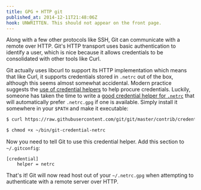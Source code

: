 ```yaml
---
title: GPG + HTTP git
published_at: 2014-12-11T21:48:06Z
hook: UNWRITTEN. This should not appear on the front page.
---
```


Along with a few other protocols like SSH, Git can communicate with a remote
over HTTP. Git's HTTP transport uses basic authentication to identify a user,
which is nice because it allows credentials to be consolidated with other tools
like Curl.

Git actually uses libcurl to support its HTTP implementation which means that
like Curl, it supports credentials stored in `.netrc` out of the box, although
this seems almost somewhat accidental. Modern practice suggests the [use of
credential helpers][credential-helpers] to help procure credentials. Luckily,
someone has taken the time to write a [good credential helper for
`.netrc`][netrc] that will automatically prefer `.netrc.gpg` if one is
available. Simply install it somewhere in your `$PATH` and make it executable:

``` sh
$ curl https://raw.githubusercontent.com/git/git/master/contrib/credential/netrc/git-credential-netrc > ~/bin/git-credential-netrc

$ chmod +x ~/bin/git-credential-netrc
```

Now you need to tell Git to use this credential helper. Add this section to
`~/.gitconfig`:

```
[credential]
    helper = netrc
```

That's it! Git will now read host out of your `~/.netrc.gpg` when attempting to
authenticate with a remote server over HTTP.

[credential-helpers]: https://www.kernel.org/pub/software/scm/git/docs/v1.7.9/technical/api-credentials.html
[netrc]: https://github.com/git/git/blob/master/contrib/credential/netrc/git-credential-netrc
